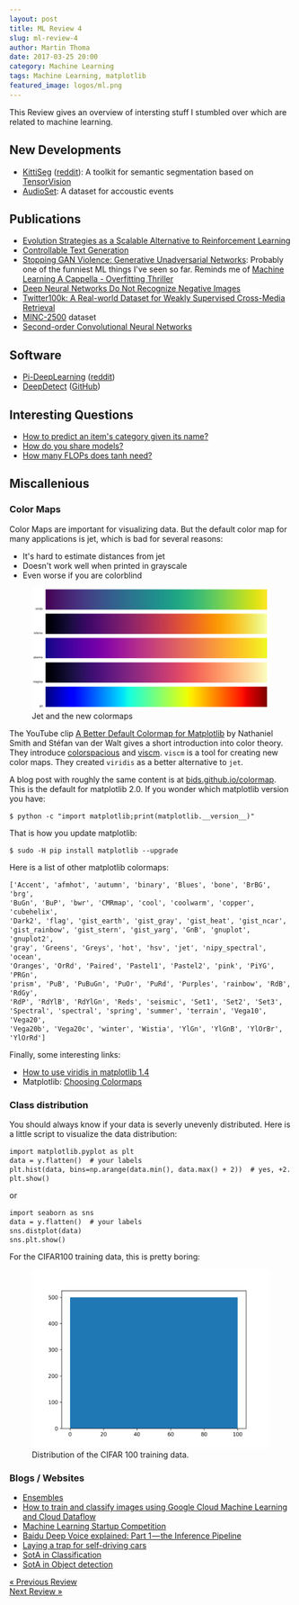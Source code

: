 ```yaml
---
layout: post
title: ML Review 4
slug: ml-review-4
author: Martin Thoma
date: 2017-03-25 20:00
category: Machine Learning
tags: Machine Learning, matplotlib
featured_image: logos/ml.png
---
```


This Review gives an overview of intersting stuff I stumbled over which are
related to machine learning.


## New Developments

* [KittiSeg](https://github.com/MarvinTeichmann/KittiSeg) (<a href="https://www.reddit.com/r/MachineLearning/comments/5y8c5w/p_kittiseg_a_toolkit_to_perform_semantic/">reddit</a>): A toolkit for semantic segmentation based on [TensorVision](https://github.com/TensorVision/TensorVision)
* [AudioSet](https://research.google.com/audioset/): A dataset for accoustic events


## Publications

<!-- e.g. arXiv -->

* [Evolution Strategies as a Scalable Alternative to Reinforcement Learning](https://arxiv.org/abs/1703.03864)
* [Controllable Text Generation](https://arxiv.org/abs/1703.00955)
* [Stopping GAN Violence: Generative Unadversarial Networks](https://arxiv.org/abs/1703.02528): Probably one of the funniest ML things I've seen so far. Reminds me of [Machine Learning A Cappella - Overfitting Thriller](https://www.youtube.com/watch?v=DQWI1kvmwRg)
* [Deep Neural Networks Do Not Recognize Negative Images](https://arxiv.org/abs/1703.06857)
* [Twitter100k: A Real-world Dataset for Weakly Supervised Cross-Media Retrieval](https://arxiv.org/abs/1703.06618)
* [MINC-2500](http://opensurfaces.cs.cornell.edu/publications/minc/) dataset
* [Second-order Convolutional Neural Networks](https://arxiv.org/abs/1703.06817)


## Software

<!-- e.g. Theano, Keras, ... -->

* [Pi-DeepLearning](https://github.com/Pi-DeepLearning/RaspberryPi-FaceDetection-MTCNN-Caffe-With-Motion) ([reddit](https://www.reddit.com/r/MachineLearning/comments/5xrt2m/pmtcnn_face_detection_on_raspberry_pi_3_with/))
* [DeepDetect](https://deepdetect.com/) ([GitHub](https://github.com/beniz/deepdetect))


## Interesting Questions

<!-- For example StackExchange -->

* [How to predict an item's category given its name?](http://stackoverflow.com/q/42648465/562769)
* [How do you share models?](https://www.reddit.com/r/MLQuestions/comments/5yuc22/how_do_you_share_models/)
* [How many FLOPs does tanh need?](http://stackoverflow.com/q/41251698/562769)


## Miscallenious

### Color Maps

Color Maps are important for visualizing data. But the default color map for
many applications is jet, which is bad for several reasons:

* It's hard to estimate distances from jet
* Doesn't work well when printed in grayscale
* Even worse if you are colorblind

<figure class="wp-caption aligncenter img-thumbnail">
    <img src="../images/2017/03/colormaps.png" alt="Jet and the new colormaps" style="width: 512px"/>
    <figcaption class="text-center">Jet and the new colormaps</figcaption>
</figure>

The YouTube clip [A Better Default Colormap for Matplotlib](https://www.youtube.com/watch?v=xAoljeRJ3lU)
by Nathaniel Smith and Stéfan van der Walt gives a short introduction into
color theory. They introduce [colorspacious](http://colorspacious.readthedocs.io/en/latest/)
and [viscm](https://github.com/matplotlib/viscm). `viscm` is a tool for
creating new color maps. They created `viridis` as a better alternative to
`jet`.

A blog post with roughly the same content is at [bids.github.io/colormap](https://bids.github.io/colormap/).
This is the default for matplotlib 2.0. If you wonder which matplotlib version
you have:

```
$ python -c "import matplotlib;print(matplotlib.__version__)"
```

That is how you update matplotlib:

```
$ sudo -H pip install matplotlib --upgrade
```

Here is a list of other matplotlib colormaps:

```
['Accent', 'afmhot', 'autumn', 'binary', 'Blues', 'bone', 'BrBG', 'brg',
'BuGn', 'BuP', 'bwr', 'CMRmap', 'cool', 'coolwarm', 'copper', 'cubehelix',
'Dark2', 'flag', 'gist_earth', 'gist_gray', 'gist_heat', 'gist_ncar',
'gist_rainbow', 'gist_stern', 'gist_yarg', 'GnB', 'gnuplot', 'gnuplot2',
'gray', 'Greens', 'Greys', 'hot', 'hsv', 'jet', 'nipy_spectral', 'ocean',
'Oranges', 'OrRd', 'Paired', 'Pastel1', 'Pastel2', 'pink', 'PiYG', 'PRGn',
'prism', 'PuB', 'PuBuGn', 'PuOr', 'PuRd', 'Purples', 'rainbow', 'RdB', 'RdGy',
'RdP', 'RdYlB', 'RdYlGn', 'Reds', 'seismic', 'Set1', 'Set2', 'Set3',
'Spectral', 'spectral', 'spring', 'summer', 'terrain', 'Vega10', 'Vega20',
'Vega20b', 'Vega20c', 'winter', 'Wistia', 'YlGn', 'YlGnB', 'YlOrBr', 'YlOrRd']
```

Finally, some interesting links:

* [How to use viridis in matplotlib 1.4](http://stackoverflow.com/a/32484915/562769)
* Matplotlib: [Choosing Colormaps](http://matplotlib.org/users/colormaps.html)


### Class distribution

You should always know if your data is severly unevenly distributed. Here is
a little script to visualize the data distribution:

```
import matplotlib.pyplot as plt
data = y.flatten()  # your labels
plt.hist(data, bins=np.arange(data.min(), data.max() + 2))  # yes, +2.
plt.show()
```

or

```
import seaborn as sns
data = y.flatten()  # your labels
sns.distplot(data)
sns.plt.show()
```

For the CIFAR100 training data, this is pretty boring:

<figure class="wp-caption aligncenter img-thumbnail">
    <img src="../images/2017/03/cifar100_data_dist.png" alt="Distribution of the CIFAR 100 training data." style="width: 512px;"/>
    <figcaption class="text-center">Distribution of the CIFAR 100 training data.</figcaption>
</figure>


### Blogs / Websites

* [Ensembles](https://martin-thoma.com/ensembles/)
* [How to train and classify images using Google Cloud Machine Learning and Cloud Dataflow](https://cloud.google.com/blog/big-data/2016/12/how-to-train-and-classify-images-using-google-cloud-machine-learning-and-cloud-dataflow)
* [Machine Learning Startup Competition](https://cloudplatformonline.com/Machine-Learning-Startup-Competition.html)
* [Baidu Deep Voice explained: Part 1 — the Inference Pipeline](https://medium.com/athelas/paper-1-baidus-deep-voice-675a323705df#.z937u7dki)
* [Laying a trap for self-driving cars](https://techcrunch.com/2017/03/17/laying-a-trap-for-self-driving-cars/)
* [SotA in Classification](https://martin-thoma.com/image-classification/)
* [SotA in Object detection](https://martin-thoma.com/object-detection/)


<div class="navigation clearfix">
    <div class="alignleft">
        <a href="https://martin-thoma.com/ml-review-3/" rel="prev">« Previous Review</a>
    </div>
    <div class="alignright">
        <a href="https://martin-thoma.com/ml-review-5/" rel="next">Next Review »</a>
    </div>
</div>
